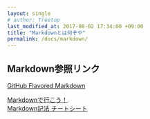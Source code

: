 ```yaml
---
layout: single
# author: Treetop
last_modified_at: 2017-08-02 17:34:00 +09:00
title: "Markdownとは何ぞや"
permalink: /docs/markdown/
---
```

## Markdown参照リンク
[GitHub Flavored Markdown](https://guides.github.com/features/mastering-markdown/)

[Markdownで行こう！](https://gist.github.com/wate/7072365)  
[Markdown記法 チートシート](https://gist.github.com/mignonstyle/083c9e1651d7734f84c99b8cf49d57fa)
